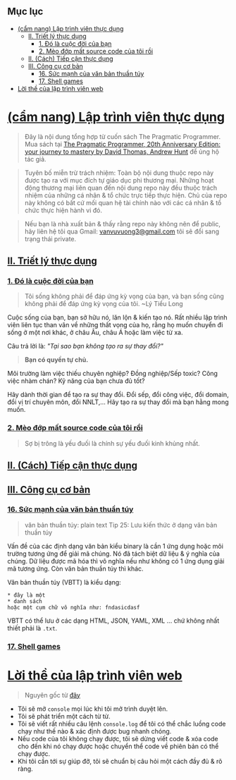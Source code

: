 ## Mục lục

- [(cẩm nang) Lập trình viên thực dụng](#cẩm-nang-lập-trình-viên-thực-dụng)
  - [II. Triết lý thực dụng](#ii-triết-lý-thực-dụng)
    - [1. Đó là cuộc đời của bạn](#1-đó-là-cuộc-đời-của-bạn)
    - [2. Mèo đớp mất source code của tôi rồi](#2-mèo-đớp-mất-source-code-của-tôi-rồi)
  - [II. (Cách) Tiếp cận thực dụng](#ii-cách-tiếp-cận-thực-dụng)
  - [III. Công cụ cơ bản](#iii-công-cụ-cơ-bản)
    - [16. Sức mạnh của văn bản thuần túy](#16-sức-mạnh-của-văn-bản-thuần-túy)
    - [17. Shell games](#17-shell-games)
- [Lời thề của lập trình viên web](#lời-thề-của-lập-trình-viên-web)

# [(cẩm nang) Lập trình viên thực dụng](#mục-lục)

> Đây là nội dung tổng hợp từ cuốn sách The Pragmatic Programmer. Mua sách tại [The Pragmatic Programmer, 20th Anniversary Edition: your journey to mastery by David Thomas, Andrew Hunt](https://pragprog.com/titles/tpp20/the-pragmatic-programmer-20th-anniversary-edition/) để ủng hộ tác giả.

> Tuyên bố miễn trừ trách nhiệm: Toàn bộ nội dung thuộc repo này được tạo ra với mục đích tự giáo dục phi thương mại. Những hoạt động thương mại liên quan đến nội dung repo này đều thuộc trách nhiệm của những cá nhân & tổ chức trực tiếp thực hiện. Chủ của repo này không có bất cứ mối quan hệ tài chính nào với các cá nhân & tổ chức thực hiện hành vi đó.

> Nếu bạn là nhà xuất bản & thấy rằng repo này không nên để public, hãy liên hệ tôi qua Gmail: <vanvuvuong3@gmail.com> tôi sẽ đổi sang trạng thái private.

## [II. Triết lý thực dụng](#mục-lục)

### [1. Đó là cuộc đời của bạn](#triết-lý-thực-dụng)

> Tôi sống không phải để đáp ứng kỳ vọng của bạn, và bạn sống cũng không phải để đáp ứng kỳ vọng của tôi. ~Lý Tiểu Long

Cuộc sống của bạn, bạn sở hữu nó, lăn lộn & kiến tạo nó. Rất nhiều lập trình viên liên tục than vãn về những thất vọng của họ, rằng họ muốn chuyển đi sống ở một nơi khác, ở châu Âu, châu Á hoặc làm việc từ xa.

Câu trả lời là: _"Tại sao bạn không tạo ra sự thay đổi?"_

> **Bạn có quyền tự chủ.**

Môi trường làm việc thiếu chuyên nghiệp? Đồng nghiệp/Sếp toxic? Công việc nhàm chán? Kỹ năng của bạn chưa đủ tốt?

Hãy dành thời gian để tạo ra sự thay đổi. Đổi sếp, đổi công việc, đổi domain, đổi vị trí chuyên môn, đổi NNLT,... Hãy tạo ra sự thay đổi mà bạn hằng mong muốn.

### [2. Mèo đớp mất source code của tôi rồi](#triết-lý-thực-dụng)

> Sợ bị trông là yếu đuối là chính sự yếu đuối kinh khủng nhất.

## [II. (Cách) Tiếp cận thực dụng](#mục-lục)

## [III. Công cụ cơ bản](#mục-lục)

### [16. Sức mạnh của văn bản thuần túy](#công-cụ-cơ-bản)

> văn bản thuần túy: plain text
> Tip 25: Lưu kiến thức ở dạng văn bản thuần túy

Vấn đề của các định dạng văn bản kiểu binary là cần 1 ứng dụng hoặc môi trường tương ứng để giải mã chúng. Nó đã tách biệt dữ liệu & ý nghĩa của chúng. Dữ liệu được mã hóa thì vô nghĩa nếu như không có 1 ứng dụng giải mã tương ứng. Còn văn bản thuần túy thì khác.

Văn bản thuần túy (VBTT) là kiểu dạng:

```text
* đây là một
* danh sách
hoặc một cụm chữ vô nghĩa như: fndasicdasf
```

VBTT có thể lưu ở các dạng HTML, JSON, YAML, XML ... chứ không nhất thiết phải là `.txt`.

### [17. Shell games](#công-cụ-cơ-bản)



# [Lời thề của lập trình viên web](#mục-lục)

> Nguyên gốc từ [đây](https://fullstackopen.com/en/part1/a_more_complex_state_debugging_react_apps#web-programmers-oath)

- Tôi sẽ mở `console` mọi lúc khi tôi mở trình duyệt lên.
- Tôi sẽ phát triển một cách từ từ.
- Tôi sẽ viết rất nhiều câu lệnh `console.log` để tôi có thể chắc luồng code chạy như thế nào & xác định được bug nhanh chóng.
- Nếu code của tôi không chạy được, tôi sẽ dừng viết code & xóa code cho đến khi nó chạy được hoặc chuyển thể code về phiên bản có thể chạy được.
- Khi tôi cần tới sự giúp đỡ, tôi sẽ chuẩn bị câu hỏi một cách đầy đủ & rõ ràng.
